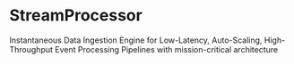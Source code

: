 # StreamProcessor
Instantaneous Data Ingestion Engine for Low-Latency, Auto-Scaling, High-Throughput Event Processing Pipelines with mission-critical architecture
